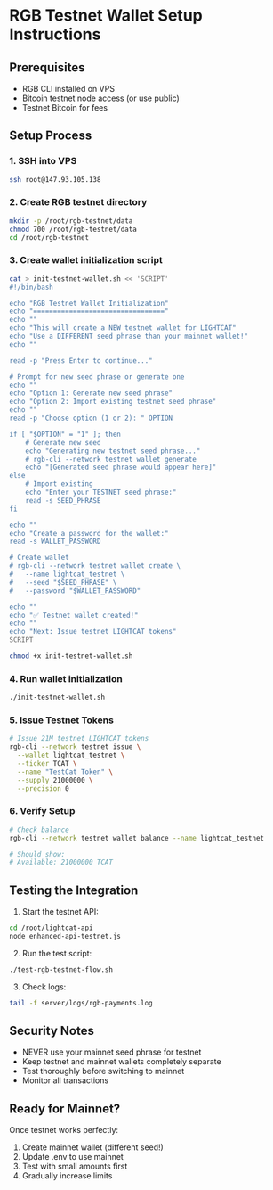 # RGB Testnet Wallet Setup Instructions

## Prerequisites
- RGB CLI installed on VPS
- Bitcoin testnet node access (or use public)
- Testnet Bitcoin for fees

## Setup Process

### 1. SSH into VPS
```bash
ssh root@147.93.105.138
```

### 2. Create RGB testnet directory
```bash
mkdir -p /root/rgb-testnet/data
chmod 700 /root/rgb-testnet/data
cd /root/rgb-testnet
```

### 3. Create wallet initialization script
```bash
cat > init-testnet-wallet.sh << 'SCRIPT'
#!/bin/bash

echo "RGB Testnet Wallet Initialization"
echo "================================="
echo ""
echo "This will create a NEW testnet wallet for LIGHTCAT"
echo "Use a DIFFERENT seed phrase than your mainnet wallet!"
echo ""

read -p "Press Enter to continue..."

# Prompt for new seed phrase or generate one
echo ""
echo "Option 1: Generate new seed phrase"
echo "Option 2: Import existing testnet seed phrase"
echo ""
read -p "Choose option (1 or 2): " OPTION

if [ "$OPTION" = "1" ]; then
    # Generate new seed
    echo "Generating new testnet seed phrase..."
    # rgb-cli --network testnet wallet generate
    echo "[Generated seed phrase would appear here]"
else
    # Import existing
    echo "Enter your TESTNET seed phrase:"
    read -s SEED_PHRASE
fi

echo ""
echo "Create a password for the wallet:"
read -s WALLET_PASSWORD

# Create wallet
# rgb-cli --network testnet wallet create \
#   --name lightcat_testnet \
#   --seed "$SEED_PHRASE" \
#   --password "$WALLET_PASSWORD"

echo ""
echo "✅ Testnet wallet created!"
echo ""
echo "Next: Issue testnet LIGHTCAT tokens"
SCRIPT

chmod +x init-testnet-wallet.sh
```

### 4. Run wallet initialization
```bash
./init-testnet-wallet.sh
```

### 5. Issue Testnet Tokens
```bash
# Issue 21M testnet LIGHTCAT tokens
rgb-cli --network testnet issue \
  --wallet lightcat_testnet \
  --ticker TCAT \
  --name "TestCat Token" \
  --supply 21000000 \
  --precision 0
```

### 6. Verify Setup
```bash
# Check balance
rgb-cli --network testnet wallet balance --name lightcat_testnet

# Should show:
# Available: 21000000 TCAT
```

## Testing the Integration

1. Start the testnet API:
```bash
cd /root/lightcat-api
node enhanced-api-testnet.js
```

2. Run the test script:
```bash
./test-rgb-testnet-flow.sh
```

3. Check logs:
```bash
tail -f server/logs/rgb-payments.log
```

## Security Notes

- NEVER use your mainnet seed phrase for testnet
- Keep testnet and mainnet wallets completely separate
- Test thoroughly before switching to mainnet
- Monitor all transactions

## Ready for Mainnet?

Once testnet works perfectly:
1. Create mainnet wallet (different seed!)
2. Update .env to use mainnet
3. Test with small amounts first
4. Gradually increase limits
